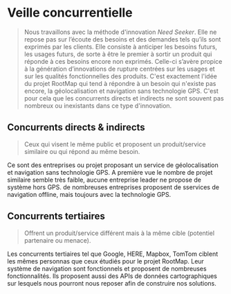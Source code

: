 # Veille concurrentielle 

> Nous travaillons avec la méthode d'innovation *Need Seeker*. Elle  ne  repose  pas  sur  l’écoute  des besoins et des demandes tels qu’ils sont exprimés par les clients. Elle consiste à anticiper les besoins futurs, les usages futurs, de sorte à être le premier à sortir un produit qui réponde à ces besoins encore non exprimés. Celle-ci s’avère propice à la  génération  d’innovations  de  rupture centrées  sur  les  usages  et  sur  les  qualités fonctionnelles des produits. C'est exactement l'idée du projet RootMap qui tend à répondre à un besoin qui n'existe pas encore, la géolocalisation et navigation sans technologie GPS. C'est pour cela que les concurrents directs et indirects ne sont souvent pas nombreux ou inexistants dans ce type d'innovation. 

## Concurrents directs & indirects

> Ceux qui visent le même public et proposent un produit/service similaire ou qui répond au même besoin.

Ce sont des entreprises ou projet proposant un service de géolocalisation et navigation sans technologie GPS. A première vue le nombre de projet similaire semble très faible, aucune entreprise leader ne propose de système hors GPS. de nombreuses entreprises proposent de sservices de navigation offline, mais toujours avec la technologie GPS.  

## Concurrents tertiaires

> Offrent un produit/service différent mais à la même cible (potentiel partenaire ou menace).

Les concurrents tertiaires tel que Google, HERE, Mapbox, TomTom ciblent les mêmes personnas que ceux étudiés pour le projet RootMap. Leur système de navigation sont fonctionnels et proposent de nombreuses fonctionnalités. Ils proposent aussi des APIs de données cartographiques sur lesquels nous pourront nous reposer afin de construire nos solutions. 
